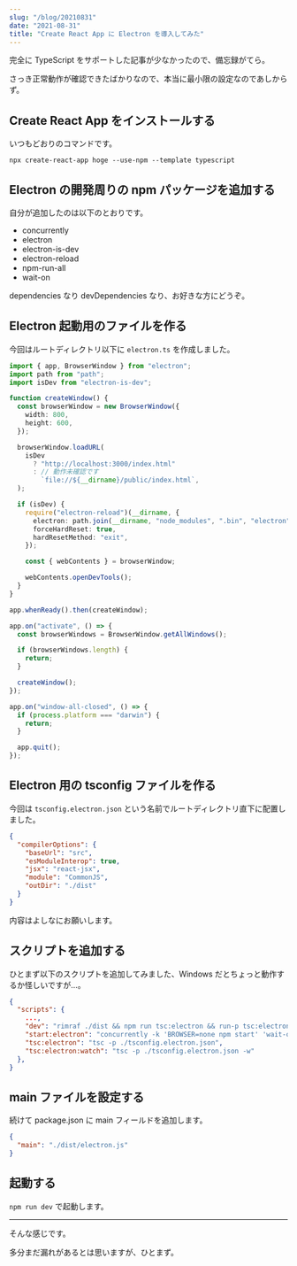 ```yaml
---
slug: "/blog/20210831"
date: "2021-08-31"
title: "Create React App に Electron を導入してみた"
---
```


完全に TypeScript をサポートした記事が少なかったので、備忘録がてら。

さっき正常動作が確認できたばかりなので、本当に最小限の設定なのであしからず。

## Create React App をインストールする

いつもどおりのコマンドです。

`npx create-react-app hoge --use-npm --template typescript`

## Electron の開発周りの npm パッケージを追加する

自分が追加したのは以下のとおりです。

- concurrently
- electron
- electron-is-dev
- electron-reload
- npm-run-all
- wait-on

dependencies なり devDependencies なり、お好きな方にどうぞ。

## Electron 起動用のファイルを作る

今回はルートディレクトリ以下に `electron.ts` を作成しました。

```ts
import { app, BrowserWindow } from "electron";
import path from "path";
import isDev from "electron-is-dev";

function createWindow() {
  const browserWindow = new BrowserWindow({
    width: 800,
    height: 600,
  });

  browserWindow.loadURL(
    isDev
      ? "http://localhost:3000/index.html"
      : // 動作未確認です
        `file://${__dirname}/public/index.html`,
  );

  if (isDev) {
    require("electron-reload")(__dirname, {
      electron: path.join(__dirname, "node_modules", ".bin", "electron"),
      forceHardReset: true,
      hardResetMethod: "exit",
    });

    const { webContents } = browserWindow;

    webContents.openDevTools();
  }
}

app.whenReady().then(createWindow);

app.on("activate", () => {
  const browserWindows = BrowserWindow.getAllWindows();

  if (browserWindows.length) {
    return;
  }

  createWindow();
});

app.on("window-all-closed", () => {
  if (process.platform === "darwin") {
    return;
  }

  app.quit();
});
```

## Electron 用の tsconfig ファイルを作る

今回は `tsconfig.electron.json` という名前でルートディレクトリ直下に配置しました。

```json
{
  "compilerOptions": {
    "baseUrl": "src",
    "esModuleInterop": true,
    "jsx": "react-jsx",
    "module": "CommonJS",
    "outDir": "./dist"
  }
}
```

内容はよしなにお願いします。

## スクリプトを追加する

ひとまず以下のスクリプトを追加してみました、Windows だとちょっと動作するか怪しいですが…。

```json
{
  "scripts": {
    ...,
    "dev": "rimraf ./dist && npm run tsc:electron && run-p tsc:electron:watch start:electron",
    "start:electron": "concurrently -k 'BROWSER=none npm start' 'wait-on tcp:3000 && electron .'",
    "tsc:electron": "tsc -p ./tsconfig.electron.json",
    "tsc:electron:watch": "tsc -p ./tsconfig.electron.json -w"
  },
}
```

## main ファイルを設定する

続けて package.json に main フィールドを追加します。

```json
{
  "main": "./dist/electron.js"
}
```

## 起動する

`npm run dev` で起動します。

---

そんな感じです。

多分まだ漏れがあるとは思いますが、ひとまず。
